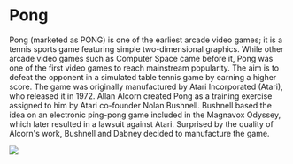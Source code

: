 Pong
================
Pong (marketed as PONG) is one of the earliest arcade video games; it is a tennis sports game featuring simple two-dimensional graphics. While other arcade video games such as Computer Space came before it, Pong was one of the first video games to reach mainstream popularity. The aim is to defeat the opponent in a simulated table tennis game by earning a higher score. The game was originally manufactured by Atari Incorporated (Atari), who released it in 1972. Allan Alcorn created Pong as a training exercise assigned to him by Atari co-founder Nolan Bushnell. Bushnell based the idea on an electronic ping-pong game included in the Magnavox Odyssey, which later resulted in a lawsuit against Atari. Surprised by the quality of Alcorn's work, Bushnell and Dabney decided to manufacture the game.

<img src="http://upload.wikimedia.org/wikipedia/commons/thumb/0/0e/PongVideoGameCabinet.jpg/250px-PongVideoGameCabinet.jpg" />

